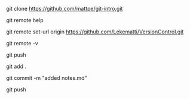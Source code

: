 git clone https://github.com/mattpe/git-intro.git

git remote help

git remote set-url origin https://github.com/Lekematti/VersionControl.git

git remote -v

git push


git add .

git commit -m "added notes.md"

git push